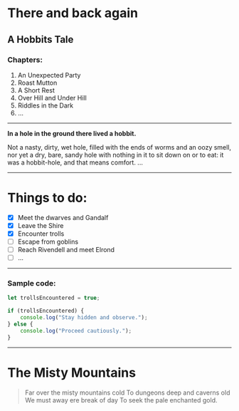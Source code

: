 # There and back again
## A Hobbits Tale

### Chapters:
1. An Unexpected Party
2. Roast Mutton
3. A Short Rest
4. Over Hill and Under Hill
5. Riddles in the Dark
6. ...


---

**In a hole in the ground there lived a hobbit.**

Not a nasty, dirty, wet hole, filled with the ends of worms and an oozy smell, nor yet a dry, bare, sandy hole with nothing in it to sit down on or to eat: it was a hobbit-hole, and that means comfort.
...

---
# Things to do:
- [x] Meet the dwarves and Gandalf
- [x] Leave the Shire
- [x] Encounter trolls
- [ ] Escape from goblins 
- [ ] Reach Rivendell and meet Elrond
- [ ] ...

---
### Sample code:

```js
let trollsEncountered = true;

if (trollsEncountered) {
    console.log("Stay hidden and observe.");
} else {
    console.log("Proceed cautiously.");
}
```

---
# The Misty Mountains
> Far over the misty mountains cold
> To dungeons deep and caverns old
> We must away ere break of day
> To seek the pale enchanted gold.